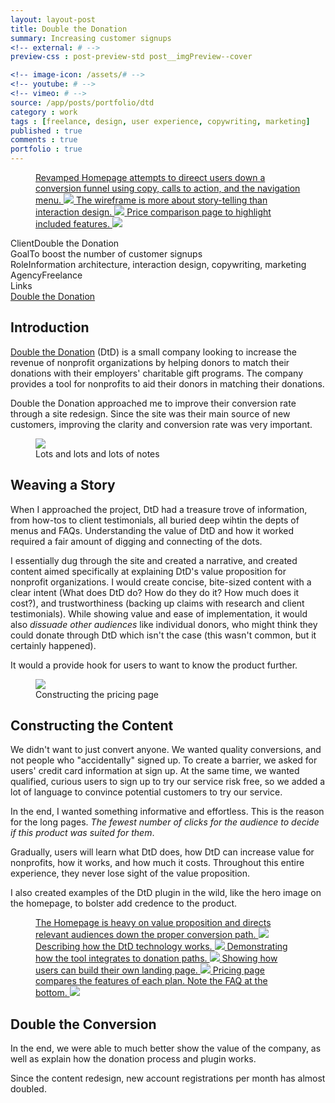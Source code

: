 ```yaml
---
layout: layout-post
title: Double the Donation
summary: Increasing customer signups
<!-- external: # -->
preview-css : post-preview-std post__imgPreview--cover

<!-- image-icon: /assets/# -->
<!-- youtube: # -->
<!-- vimeo: # -->
source: /app/posts/portfolio/dtd
category : work
tags : [freelance, design, user experience, copywriting, marketing]
published : true
comments : true
portfolio : true
---
```



<figure class="figure-wide">
  <div class="royalSlider rsMinW show-adjacent slider">
    <a class="rsImg" data-rsBigImg="{{page.source}}/home_full.jpg" href="{{page.source}}/header.jpg">
      Revamped Homepage attempts to direect users down a conversion funnel using copy, calls to action, and the navigation menu.
      <img src="{{page.source}}/header_sm.jpg" class="rsTmb" />
    </a>
    <a class="rsImg" href="{{page.source}}/wire_home.jpg">
      The wireframe is more about story-telling than interaction design.
      <img src="{{page.source}}/wire_home_sm.jpg" class="rsTmb" />
    </a>
    <a class="rsImg" href="{{page.source}}/pricing_chart.jpg">
      Price comparison page to highlight included features.
      <img src="{{page.source}}/pricing_sm.jpg" class="rsTmb" />
    </a>
  </div>
</figure>



<div class="callout">
  <div class="callout--row">
     <span class="title">Client</span><span class="content">Double the Donation</span>
  </div>

  <div class="callout--row">
     <span class="title">Goal</span><span class="content">To boost the number of customer signups</span>
  </div>

  <div class="callout--row">
     <span class="title">Role</span><span class="content">Information architecture, interaction design, copywriting, marketing</span>
  </div>

  <div class="callout--row">
     <span class="title">Agency</span><span class="content">Freelance</span>
  </div>

  <div class="callout--row">
     <span class="title">Links</span>
     <span class="content">
      <div><a href="https://doublethedonation.com">Double the Donation</a></div>
    </span>
  </div>

</div>



## Introduction

[Double the Donation](https://doublethedonation.com) (DtD) is a small company looking to increase the revenue of nonprofit organizations by helping donors to match their donations with their employers' charitable gift programs. The company provides a tool for nonprofits to aid their donors in matching their donations.

Double the Donation approached me to improve their conversion rate through a site redesign. Since the site was their main source of new customers, improving the clarity and conversion rate was very important.



<figure class="figure-wide">
  <img src="{{page.source}}/notes.jpeg">
<figcaption>Lots and lots and lots of notes</figcaption>
</figure>


## Weaving a Story

When I approached the project, DtD had a treasure trove of information, from how-tos to client testimonials, all buried deep wihtin the depts of menus and FAQs. Understanding the value of DtD and how it worked required a fair amount of digging and connecting of the dots.

I essentially dug through the site and created a narrative, and created content aimed specifically at explaining DtD's value proposition for nonprofit organizations. I would create concise, bite-sized content with a clear intent (What does DtD do? How do they do it? How much does it cost?), and trustworthiness (backing up claims with research and client testimonials). While showing value and ease of implementation, it would also _dissuade other audiences_ like individual donors, who might think they could donate through DtD which isn't the case (this wasn't common, but it certainly happened). 

It would a provide hook for users to want to know the product further.



<figure class="figure-wide">
  <img src="{{page.source}}/wire_pricing.jpg">
<figcaption>Constructing the pricing page</figcaption>
</figure>

## Constructing the Content


We didn't want to just convert anyone. We wanted quality conversions, and not people who "accidentally" signed up. To create a barrier, we asked for users' credit card information at sign up. At the same time, we wanted qualified, curious users to sign up to try our service risk free, so we added a lot of language to convince potential customers to try our service.

In the end, I wanted something informative and effortless. This is the reason for the long pages. _The fewest number of clicks for the audience to decide if this product was suited for them_.

Gradually, users will learn what DtD does, how DtD can increase value for nonprofits, how it works, and how much it costs. Throughout this entire experience, they never lose sight of the value proposition.

I also created examples of the DtD plugin in the wild, like the hero image on the homepage, to bolster add credence to the product.


<figure class="figure-wide">
  <div class="royalSlider rsMinW show-adjacent slider royal-1800">
    <a class="rsImg" data-rsBigImg="{{page.source}}/home_full.jpg" href="{{page.source}}/home_full.jpg">
      The Homepage is heavy on value proposition and directs relevant audiences down the proper conversion path.
      <img src="{{page.source}}/home_full.jpg" class="rsTmb" />
    </a>
    <a class="rsImg" href="{{page.source}}/howitworks.jpg">
      Describing how the DtD technology works.
      <img src="{{page.source}}/howitworks_sm.jpg" class="rsTmb" />
    </a>
    <a class="rsImg" href="{{page.source}}/addourtool.jpg">
      Demonstrating how the tool integrates to donation paths.
      <img src="{{page.source}}/addourtool_sm.jpg" class="rsTmb" />
    </a>
    <a class="rsImg" href="{{page.source}}/createown.jpg">
      Showing how users can build their own landing page.
      <img src="{{page.source}}/createown_sm.jpg" class="rsTmb" />
    </a>
    <a class="rsImg" href="{{page.source}}/pricing.jpg">
      Pricing page compares the features of each plan. Note the FAQ at the bottom.
      <img src="{{page.source}}/pricing_sm.jpg" class="rsTmb" />
    </a>
  </div>
</figure>



## Double the Conversion

In the end, we were able to much better show the value of the company, as well as explain how the donation process and plugin works.

Since the content redesign, new account registrations per month has almost doubled.


